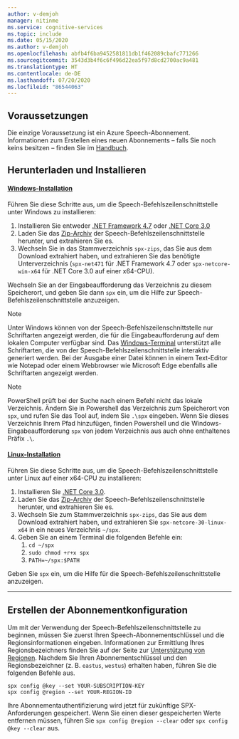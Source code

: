 ```yaml
---
author: v-demjoh
manager: nitinme
ms.service: cognitive-services
ms.topic: include
ms.date: 05/15/2020
ms.author: v-demjoh
ms.openlocfilehash: abfb4f6ba9452581811db1f462089cbafc771266
ms.sourcegitcommit: 3543d3b4f6c6f496d22ea5f97d8cd2700ac9a481
ms.translationtype: HT
ms.contentlocale: de-DE
ms.lasthandoff: 07/20/2020
ms.locfileid: "86544063"
---
```

## <a name="prerequisites"></a>Voraussetzungen

Die einzige Voraussetzung ist ein Azure Speech-Abonnement. Informationen zum Erstellen eines neuen Abonnements – falls Sie noch keins besitzen – finden Sie im [Handbuch](../get-started.md#new-resource).

## <a name="download-and-install"></a>Herunterladen und Installieren

#### <a name="windows-install"></a>[Windows-Installation](#tab/windowsinstall)

Führen Sie diese Schritte aus, um die Speech-Befehlszeilenschnittstelle unter Windows zu installieren:

1. Installieren Sie entweder [.NET Framework 4.7](https://dotnet.microsoft.com/download/dotnet-framework/net471) oder [.NET Core 3.0](https://dotnet.microsoft.com/download/dotnet-core/3.0)
2. Laden Sie das [Zip-Archiv](https://aka.ms/speech/spx-zips.zip) der Speech-Befehlszeilenschnittstelle herunter, und extrahieren Sie es.
3. Wechseln Sie in das Stammverzeichnis `spx-zips`, das Sie aus dem Download extrahiert haben, und extrahieren Sie das benötigte Unterverzeichnis (`spx-net471` für .NET Framework 4.7 oder `spx-netcore-win-x64` für .NET Core 3.0 auf einer x64-CPU).

Wechseln Sie an der Eingabeaufforderung das Verzeichnis zu diesem Speicherort, und geben Sie dann `spx` ein, um die Hilfe zur Speech-Befehlszeilenschnittstelle anzuzeigen.

> [!NOTE]
> Unter Windows können von der Speech-Befehlszeilenschnittstelle nur Schriftarten angezeigt werden, die für die Eingabeaufforderung auf dem lokalen Computer verfügbar sind.
> Das [Windows-Terminal](https://www.microsoft.com/en-us/p/windows-terminal/9n0dx20hk701) unterstützt alle Schriftarten, die von der Speech-Befehlszeilenschnittstelle interaktiv generiert werden.
> Bei der Ausgabe einer Datei können in einem Text-Editor wie Notepad oder einem Webbrowser wie Microsoft Edge ebenfalls alle Schriftarten angezeigt werden.

> [!NOTE]
> PowerShell prüft bei der Suche nach einem Befehl nicht das lokale Verzeichnis. Ändern Sie in Powershell das Verzeichnis zum Speicherort von `spx`, und rufen Sie das Tool auf, indem Sie `.\spx` eingeben.
> Wenn Sie dieses Verzeichnis Ihrem Pfad hinzufügen, finden Powershell und die Windows-Eingabeaufforderung `spx` von jedem Verzeichnis aus auch ohne enthaltenes Präfix `.\`.

#### <a name="linux-install"></a>[Linux-Installation](#tab/linuxinstall)

Führen Sie diese Schritte aus, um die Speech-Befehlszeilenschnittstelle unter Linux auf einer x64-CPU zu installieren:

1. Installieren Sie [.NET Core 3.0](https://dotnet.microsoft.com/download/dotnet-core/3.0).
2. Laden Sie das [Zip-Archiv](https://aka.ms/speech/spx-zips.zip) der Speech-Befehlszeilenschnittstelle herunter, und extrahieren Sie es.
3. Wechseln Sie zum Stammverzeichnis `spx-zips`, das Sie aus dem Download extrahiert haben, und extrahieren Sie `spx-netcore-30-linux-x64` in ein neues Verzeichnis `~/spx`.
4. Geben Sie an einem Terminal die folgenden Befehle ein:
   1. `cd ~/spx`
   2. `sudo chmod +r+x spx`
   3. `PATH=~/spx:$PATH`

Geben Sie `spx` ein, um die Hilfe für die Speech-Befehlszeilenschnittstelle anzuzeigen.

***

## <a name="create-subscription-config"></a>Erstellen der Abonnementkonfiguration

Um mit der Verwendung der Speech-Befehlszeilenschnittstelle zu beginnen, müssen Sie zuerst Ihren Speech-Abonnementschlüssel und die Regionsinformationen eingeben. Informationen zur Ermittlung Ihres Regionsbezeichners finden Sie auf der Seite zur [Unterstützung von Regionen](https://docs.microsoft.com/azure/cognitive-services/speech-service/regions#speech-sdk). Nachdem Sie Ihren Abonnementschlüssel und den Regionsbezeichner (z. B. `eastus`, `westus`) erhalten haben, führen Sie die folgenden Befehle aus.

```shell
spx config @key --set YOUR-SUBSCRIPTION-KEY
spx config @region --set YOUR-REGION-ID
```

Ihre Abonnementauthentifizierung wird jetzt für zukünftige SPX-Anforderungen gespeichert. Wenn Sie einen dieser gespeicherten Werte entfernen müssen, führen Sie `spx config @region --clear` oder `spx config @key --clear` aus.
